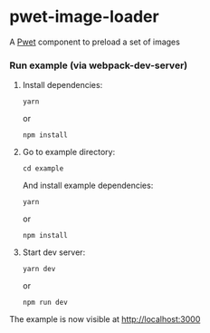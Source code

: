 # pwet-image-loader

A [Pwet](https://github.com/Gastonyte/pwet) component to preload a set of images
 
### Run example (via webpack-dev-server)
1. Install dependencies:
    ```
    yarn
    ```
    or
    ```
    npm install
    ```
2. Go to example directory:
    ```
    cd example
    ```
    And install example dependencies:
    ```
    yarn
    ```
    or
    ```
    npm install
    ```

3. Start dev server:
    ```
    yarn dev
    ```
    or
    ```
    npm run dev
    ```
    
The example is now visible at [http://localhost:3000](http://localhost:3000)